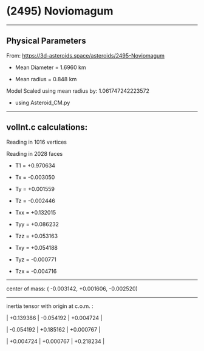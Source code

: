 # (2495) Noviomagum

---
Physical Parameters
---

From: https://3d-asteroids.space/asteroids/2495-Noviomagum 

- Mean Diameter = 1.6960 km

- Mean radius = 0.848 km

Model Scaled using mean radius by: 1.061747242223572 

 - using Asteroid_CM.py

---
volInt.c calculations:
---


Reading in 1016 vertices

Reading in 2028 faces

- T1 =              +0.970634

- Tx =              -0.003050
- Ty =              +0.001559
- Tz =              -0.002446

- Txx =             +0.132015
- Tyy =             +0.086232
- Tzz =             +0.053163

- Txy =             +0.054188
- Tyz =             -0.000771
- Tzx =             -0.004716

---

center of mass:  (   -0.003142,   +0.001606,   -0.002520)

---

inertia tensor with origin at c.o.m. :

| +0.139386   |     -0.054192    |    +0.004724  |

| -0.054192   |     +0.185162    |    +0.000767  |

| +0.004724   |     +0.000767    |    +0.218234  |
